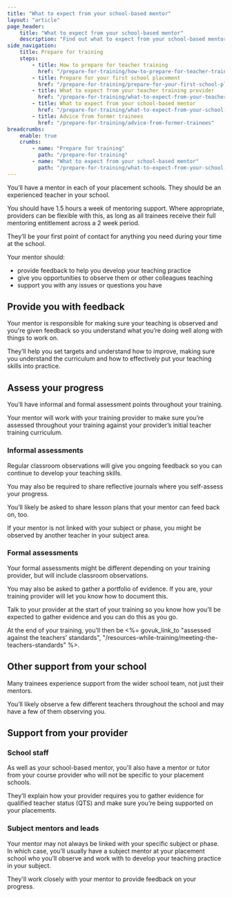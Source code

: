 ```yaml
---
title: "What to expect from your school-based mentor"
layout: "article"
page_header:
    title: "What to expect from your school-based mentor"
    description: "Find out what to expect from your school-based mentor, how they’ll assess you and where else you can get support."
side_navigation:
    title: Prepare for training
    steps:
        - title: How to prepare for teacher training
          href: "/prepare-for-training/how-to-prepare-for-teacher-training"
        - title: Prepare for your first school placement
          href: "/prepare-for-training/prepare-for-your-first-school-placement"
        - title: What to expect from your teacher training provider
          href: "/prepare-for-training/what-to-expect-from-your-teacher-training-provider"
        - title: What to expect from your school-based mentor
          href: "/prepare-for-training/what-to-expect-from-your-school-based-mentor"
        - title: Advice from former trainees
          href: "/prepare-for-training/advice-from-former-trainees"
breadcrumbs: 
    enable: true
    crumbs: 
        - name: "Prepare for training"
          path: "/prepare-for-training"
        - name: "What to expect from your school-based mentor"
          path: "/prepare-for-training/what-to-expect-from-your-school-based-mentor"
---
```


You’ll have a mentor in each of your placement schools. They should be an experienced teacher in your school.

You should have 1.5 hours a week of mentoring support. Where appropriate, providers can be flexible with this, as long as all trainees receive their full mentoring entitlement across a 2 week period.

They’ll be your first point of contact for anything you need during your time at the school.

Your mentor should:

* provide feedback to help you develop your teaching practice
* give you opportunities to observe them or other colleagues teaching
* support you with any issues or questions you have

## Provide you with feedback
Your mentor is responsible for making sure your teaching is observed and you're given feedback so you understand what you’re doing well along with things to work on.

They’ll help you set targets and understand how to improve, making sure you understand the curriculum and how to effectively put your teaching skills into practice.

## Assess your progress
You’ll have informal and formal assessment points throughout your training.

Your mentor will work with your training provider to make sure you’re assessed throughout your training against your provider’s initial teacher training curriculum.

### Informal assessments
Regular classroom observations will give you ongoing feedback so you can continue to develop your teaching skills.

You may also be required to share reflective journals where you self-assess your progress.

You’ll likely be asked to share lesson plans that your mentor can feed back on, too.

If your mentor is not linked with your subject or phase, you might be observed by another teacher in your subject area.

### Formal assessments
Your formal assessments might be different depending on your training provider, but will include classroom observations.

You may also be asked to gather a portfolio of evidence. If you are, your training provider will let you know how to document this.

Talk to your provider at the start of your training so you know how you’ll be expected to gather evidence and you can do this as you go.

At the end of your training, you’ll then be  <%= govuk_link_to "assessed against the teachers’ standards", "/resources-while-training/meeting-the-teachers-standards" %>.

## Other support from your school

Many trainees experience support from the wider school team, not just their mentors.

You’ll likely observe a few different teachers throughout the school and may have a few of them observing you.

## Support from your provider

### School staff

As well as your school-based mentor, you'll also have a mentor or tutor from your course provider who will not be specific to your placement schools.

They’ll explain how your provider requires you to gather evidence for qualified teacher status (QTS) and make sure you’re being supported on your placements.

### Subject mentors and leads
Your mentor may not always be linked with your specific subject or phase. In which case, you’ll usually have a subject mentor at your placement school who you’ll observe and work with to develop your teaching practice in your subject.

They'll work closely with your mentor to provide feedback on your progress.
